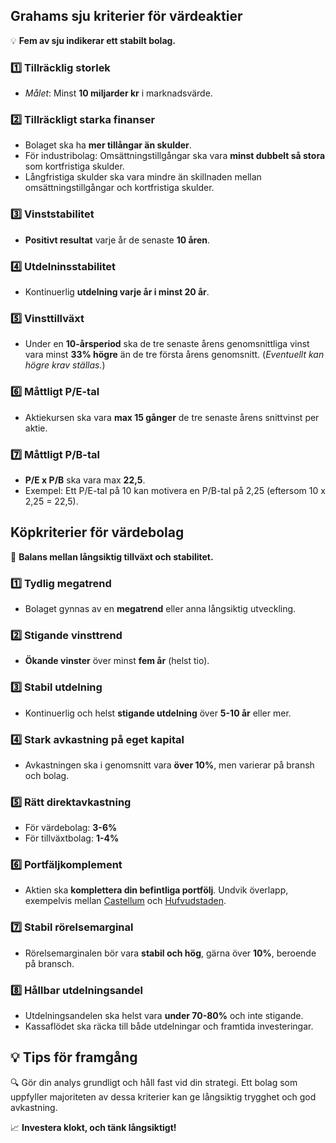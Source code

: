 ## Grahams sju kriterier för värdeaktier
💡 **Fem av sju indikerar ett stabilt bolag.**

### 1️⃣  Tillräcklig storlek
* *Målet*: Minst **10 miljarder kr** i marknadsvärde.

### 2️⃣  Tillräckligt starka finanser
* Bolaget ska ha **mer tillångar än skulder**.
* För industribolag: Omsättningstillgångar ska vara **minst dubbelt så stora** som kortfristiga
  skulder.
* Långfristiga skulder ska vara mindre än skillnaden mellan omsättningstillgångar och
  kortfristiga skulder.

### 3️⃣  Vinststabilitet
* **Positivt resultat** varje år de senaste **10 åren**.

### 4️⃣  Utdelninsstabilitet
* Kontinuerlig **utdelning varje år i minst 20 år**.

### 5️⃣  Vinsttillväxt
* Under en **10-årsperiod** ska de tre senaste årens genomsnittliga vinst vara minst **33%
  högre** än de tre första årens genomsnitt. (*Eventuellt kan högre krav ställas.*)

### 6️⃣  Måttligt P/E-tal
* Aktiekursen ska vara **max 15 gånger** de tre senaste årens snittvinst per aktie.

### 7️⃣  Måttligt P/B-tal
* **P/E x P/B** ska vara max **22,5**.
* Exempel: Ett P/E-tal på 10 kan motivera en P/B-tal på 2,25 (eftersom 10 x 2,25 = 22,5).

## Köpkriterier för värdebolag
💼 **Balans mellan långsiktig tillväxt och stabilitet.**

### 1️⃣  Tydlig megatrend
* Bolaget gynnas av en **megatrend** eller anna långsiktig utveckling.

### 2️⃣  Stigande vinsttrend
* **Ökande vinster** över minst **fem år** (helst tio).

### 3️⃣ Stabil utdelning
* Kontinuerlig och helst **stigande utdelning** över **5-10 år** eller mer.

### 4️⃣  Stark avkastning på eget kapital
* Avkastningen ska i genomsnitt vara **över 10%**, men varierar på bransh och bolag.

### 5️⃣  Rätt direktavkastning
* För värdebolag: **3-6%**
* För tillväxtbolag: **1-4%**

### 6️⃣  Portfäljkomplement
* Aktien ska **komplettera din befintliga portfölj**. Undvik överlapp, exempelvis mellan
[Castellum](https://www.castellum.se/investerare/aktien/) och
[Hufvudstaden](https://hufvudstaden.se/investerare/aktien/).

### 7️⃣  Stabil rörelsemarginal
* Rörelsemarginalen bör vara **stabil och hög**, gärna över **10%**, beroende på bransch.

### 8️⃣  Hållbar utdelningsandel
* Utdelningsandelen ska helst vara **under 70-80%** och inte stigande.
* Kassaflödet ska räcka till både utdelningar och framtida investeringar.

## 💡 Tips för framgång
🔍 Gör din analys grundligt och håll fast vid din strategi. Ett bolag som uppfyller majoriteten
av dessa kriterier kan ge långsiktig trygghet och god avkastning.

📈 **Investera klokt, och tänk långsiktigt!**
